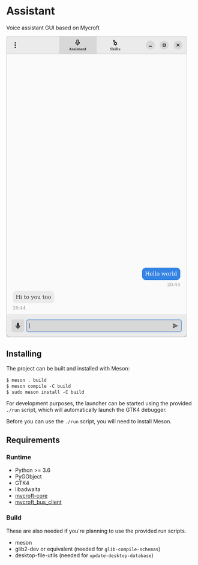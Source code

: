 # Assistant

Voice assistant GUI based on Mycroft

![Screenshot of the software.](docs/screenshot.png)

## Installing

The project can be built and installed with Meson:

```shell
$ meson . build
$ meson compile -C build
$ sudo meson install -C build
```

For development purposes, the launcher can be started using the provided `./run` script, which will automatically launch the GTK4 debugger.

Before you can use the `./run` script, you will need to install Meson.

## Requirements

### Runtime

- Python >= 3.6
- PyGObject
- GTK4
- libadwaita
- [mycroft-core](https://github.com/MycroftAI/mycroft-core)
- [mycroft_bus_client](https://github.com/MycroftAI/mycroft-messagebus-client)

### Build

These are also needed if you're planning to use the provided run scripts.

- meson
- glib2-dev or equivalent (needed for `glib-compile-schemas`)
- desktop-file-utils (needed for `update-desktop-database`)
